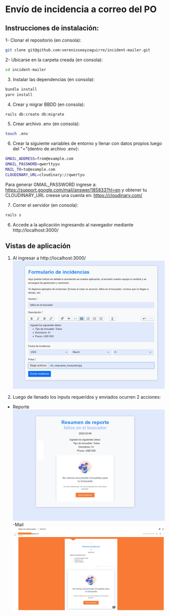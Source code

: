 # Envío de incidencia a correo del PO

## Instrucciones de instalación:

1- Clonar el repositorio (en consola): 
```bash
git clone git@github.com:verenisseeyzaguirre/incident-mailer.git
```

2- Ubicarse en la carpeta creada (en consola): 
```bash
cd incident-mailer
```

3. Instalar las dependencias (en consola):
```bash
bundle install
yarn install
```

4. Crear y migrar BBDD  (en consola):
```bash
rails db:create db:migrate
```

5. Crear archivo .env  (en consola):
```bash
touch .env
```

6. Crear la siguiente variables de entorno y llenar con datos propios luego del "="(dentro de archivo .env):
```bash
GMAIL_ADDRESS=from@example.com
GMAIL_PASSWORD=qwerttyyu
MAIL_TO=to@example.com
CLOUDINARY_URL=cloudinary://qwertyu
```
Para generar GMAIL_PASSWORD ingrese a: https://support.google.com/mail/answer/185833?hl=en
y obtener tu CLOUDINARY_URL creese una cuenta en: https://cloudinary.com/

7. Correr el servidor (en consola):
```bash
rails s
```

6. Accede a la aplicación ingresando al navegador mediante http://localhost:3000/


## Vistas de aplicación

1. Al ingresar a http://localhost:3000/ 
 ![init](src/img/paso1-llenar_formulario.jpg)
 
 2. Luego de llenado los inputs requeridos y enviados ocurren 2 acciones:
 - Reporte
 ![reporte](src/img/paso2_1-reporte_incidencia.jpg)
 -Mail
 ![paso2](src/img/paso2.2-email_incidencia.jpg)



